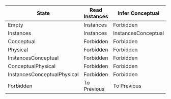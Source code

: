 | State                       | Read Instances | Infer Conceptual    | Read Conceptual     | Read Physical               | Convert Conceptual | Convert Physical            | Transform Instances | Transform Conceptual | Transform Physical          | Write Instances             | Write Conceptual            | Write Physical              |
|-----------------------------|----------------|---------------------|---------------------|-----------------------------|--------------------|-----------------------------|---------------------|----------------------|-----------------------------|-----------------------------|-----------------------------|-----------------------------|
| Empty                       | Instances      | Forbidden           | Conceptual          | Physical                    | Forbidden          | Forbidden                   | Forbidden           | Forbidden            | Forbidden                   | Forbidden                   | Forbidden                   | Forbidden                   |
| Instances                   | Instances      | InstancesConceptual | InstancesConceptual | Forbidden                   | Forbidden          | Forbidden                   | Instances           | Forbidden            | Forbidden                   | Instances                   | Forbidden                   | Forbidden                   |
| Conceptual                  | Forbidden      | Forbidden           | Conceptual          | ConceptualPhysical          | ConceptualPhysical | Forbidden                   | Forbidden           | Conceptual           | Forbidden                   | Forbidden                   | Conceptual                  | Forbidden                   |
| Physical                    | Forbidden      | Forbidden           | ConceptualPhysical  | Physical                    | Forbidden          | ConceptualPhysical          | Forbidden           | Forbidden            | Physical                    | Forbidden                   | Forbidden                   | Physical                    |
| InstancesConceptual         | Forbidden      | Forbidden           | InstancesConceptual | InstancesConceptualPhysical | Forbidden          | InstancesConceptualPhysical | Forbidden           | InstancesConceptual  | Forbidden                   | InstancesConceptual         | InstancesConceptual         | Forbidden                   |
| ConceptualPhysical          | Forbidden      | Forbidden           | Forbidden           | ConceptualPhysical          | Forbidden          | Forbidden                   | Forbidden           | Forbidden            | ConceptualPhysical          | Forbidden                   | ConceptualPhysical          | ConceptualPhysical          |
| InstancesConceptualPhysical | Forbidden      | Forbidden           | Forbidden           | InstancesConceptualPhysical | Forbidden          | Forbidden                   | Forbidden           | Forbidden            | InstancesConceptualPhysical | InstancesConceptualPhysical | InstancesConceptualPhysical | InstancesConceptualPhysical |
| Forbidden                   | To Previous    | To Previous         | To Previous         | To Previous                 | To Previous        | To Previous                 | To Previous         | To Previous          | To Previous                 | To Previous                 | To Previous                 | To Previous                 |